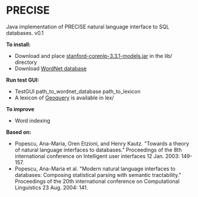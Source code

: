 # PRECISE
Java implementation of PRECISE natural language interface to SQL databases. 
v0.1

<b>To install:</b><p>
* Download and place [stanford-corenlp-3.3.1-models.jar](http://nlp.stanford.edu/software/corenlp.shtml) in the lib/ directory
* Download [WordNet database](https://wordnet.princeton.edu/wordnet/download/current-version/)


<b>Run test GUI:</b>
* TestGUI path_to_wordnet_database path_to_lexicon
* A lexicon of [Geoquery](http://www.cs.utexas.edu/users/ml/nldata/geoquery.html) is available in lex/


<b>To improve</b>
* Word indexing



<b>Based on:</b><p>
* Popescu, Ana-Maria, Oren Etzioni, and Henry Kautz. "Towards a theory of natural language interfaces to databases." Proceedings of the 8th international conference on Intelligent user interfaces 12 Jan. 2003: 149-157.
* Popescu, Ana-Maria et al. "Modern natural language interfaces to databases: Composing statistical parsing with semantic tractability." Proceedings of the 20th international conference on Computational Linguistics 23 Aug. 2004: 141.
<p>
